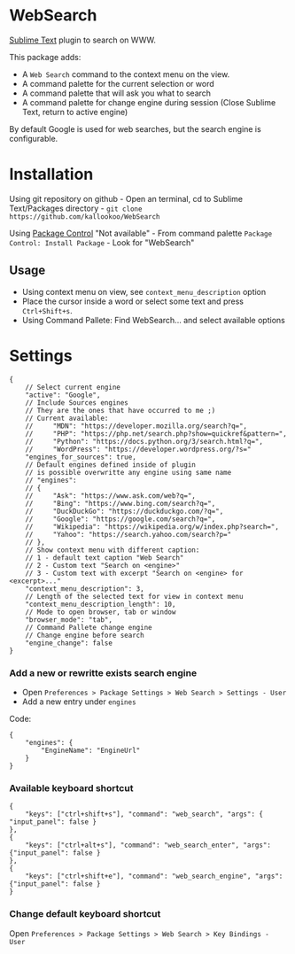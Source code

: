 # WebSearch

[Sublime Text](https://www.sublimetext.com) plugin to search on WWW.

This package adds:

* A `Web Search` command to the context menu on the view.
* A command palette for the current selection or word
* A command palette that will ask you what to search
* A command palette for change engine during session (Close Sublime Text, return to active engine)

By default Google is used for web searches, but the search engine is configurable.

# Installation

Using git repository on github
    - Open an terminal, cd to Sublime Text/Packages directory
    - `git clone https://github.com/kallookoo/WebSearch`

Using [Package Control](http://wbond.net/sublime_packages/package_control) "Not available"
    - From command palette `Package Control: Install Package`
    - Look for "WebSearch"

## Usage

- Using context menu on view, see `context_menu_description` option
- Place the cursor inside a word or select some text and press `Ctrl+Shift+s`.
- Using Command Pallete:
  Find WebSearch... and select available options

# Settings

    {
        // Select current engine
        "active": "Google",
        // Include Sources engines
        // They are the ones that have occurred to me ;)
        // Current available:
        //     "MDN": "https://developer.mozilla.org/search?q=",
        //     "PHP": "https://php.net/search.php?show=quickref&pattern=",
        //     "Python": "https://docs.python.org/3/search.html?q=",
        //     "WordPress": "https://developer.wordpress.org/?s="
        "engines_for_sources": true,
        // Default engines defined inside of plugin
        // is possible overwritte any engine using same name
        // "engines":
        // {
        //     "Ask": "https://www.ask.com/web?q=",
        //     "Bing": "https://www.bing.com/search?q=",
        //     "DuckDuckGo": "https://duckduckgo.com/?q=",
        //     "Google": "https://google.com/search?q=",
        //     "Wikipedia": "https://wikipedia.org/w/index.php?search=",
        //     "Yahoo": "https://search.yahoo.com/search?p="
        // },
        // Show context menu with different caption:
        // 1 - default text caption "Web Search"
        // 2 - Custom text "Search on <engine>"
        // 3 - Custom text with excerpt "Search on <engine> for <excerpt>..."
        "context_menu_description": 3,
        // Length of the selected text for view in context menu
        "context_menu_description_length": 10,
        // Mode to open browser, tab or window
        "browser_mode": "tab",
        // Command Pallete change engine
        // Change engine before search
        "engine_change": false
    }

### Add a new or rewritte exists search engine

- Open `Preferences > Package Settings > Web Search > Settings - User`
- Add a new entry under `engines`

Code:

    {
        "engines": {
            "EngineName": "EngineUrl"
        }
    }

### Available keyboard shortcut

    {
        "keys": ["ctrl+shift+s"], "command": "web_search", "args": { "input_panel": false }
    },
    {
        "keys": ["ctrl+alt+s"], "command": "web_search_enter", "args": {"input_panel": false }
    },
    {
        "keys": ["ctrl+shift+e"], "command": "web_search_engine", "args": {"input_panel": false }
    }

### Change default keyboard shortcut

Open `Preferences > Package Settings > Web Search > Key Bindings - User`